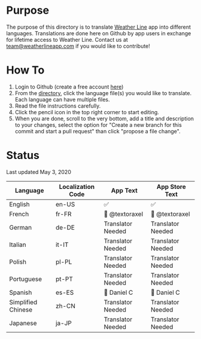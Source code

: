 # Purpose

The purpose of this directory is to translate [Weather Line](https://apps.apple.com/us/app/id715319015) app into different languages. Translations are done here on Github by app users in exchange for lifetime access to Weather Line. Contact us at team@weatherlineapp.com if you would like to contribute!

# How To

1. Login to Github (create a free account [here](github.com/join))
2. From the [directory](https://github.com/weather-line/translations), click the language file(s) you would like to translate. Each language can have multiple files.
3. Read the file instructions carefully.
4. Click the pencil icon in the top right corner to start editing.
4. When you are done, scroll to the very bottom, add a title and description to your changes, select the option for "Create a new branch for this commit and start a pull request" than click "propose a file change".

# Status

Last updated May 3, 2020

|Language | Localization Code | App Text | App Store Text |
|--------------|----------|----------------|-----------------|
| English | en-US | ✅ | ✅ |
| French | fr-FR | 🚧 @textoraxel | 🚧 @textoraxel |
| German | de-DE | Translator Needed | Translator Needed |
| Italian | it-IT | Translator Needed | Translator Needed |
| Polish | pl-PL | Translator Needed | Translator Needed |
| Portuguese | pt-PT | Translator Needed | Translator Needed |
| Spanish | es-ES | 🚧 Daniel C | 🚧 Daniel C |
| Simplified Chinese | zh-CN | Translator Needed | Translator Needed |
| Japanese | ja-JP | Translator Needed | Translator Needed |a
